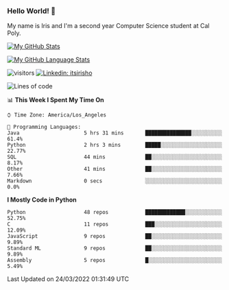 ### Hello World! 👋

My name is Iris and I'm a second year Computer Science student at Cal Poly. 


[![My GitHub Stats](https://github-readme-stats.vercel.app/api?username=sleepyStick&show_icons=true&&count_private=true&include_all_commits=true&theme=buefy)]()

[![My GitHub Language Stats](https://github-readme-stats.vercel.app/api/top-langs/?username=sleepyStick&langs_count=5&theme=buefy)]()

![visitors](https://visitor-badge.glitch.me/badge?page_id=sleepyStick.sleepyStick)
[![Linkedin: itsirisho](https://img.shields.io/badge/-itsirisho-informational?style=flat-square&logo=Linkedin&logoColor=white&link=https://www.linkedin.com/in/itsirisho/)](https://www.linkedin.com/in/itsirisho/)

<!--START_SECTION:waka-->
![Lines of code](https://img.shields.io/badge/From%20Hello%20World%20I%27ve%20Written-24%20Million%20lines%20of%20code-blue)

📊 **This Week I Spent My Time On** 

```text
⌚︎ Time Zone: America/Los_Angeles

💬 Programming Languages: 
Java                     5 hrs 31 mins       ███████████████░░░░░░░░░░   61.4% 
Python                   2 hrs 3 mins        █████░░░░░░░░░░░░░░░░░░░░   22.77% 
SQL                      44 mins             ██░░░░░░░░░░░░░░░░░░░░░░░   8.17% 
Other                    41 mins             ██░░░░░░░░░░░░░░░░░░░░░░░   7.66% 
Markdown                 0 secs              ░░░░░░░░░░░░░░░░░░░░░░░░░   0.0%

```

**I Mostly Code in Python** 

```text
Python                   48 repos            █████████████░░░░░░░░░░░░   52.75% 
C                        11 repos            ███░░░░░░░░░░░░░░░░░░░░░░   12.09% 
JavaScript               9 repos             ██░░░░░░░░░░░░░░░░░░░░░░░   9.89% 
Standard ML              9 repos             ██░░░░░░░░░░░░░░░░░░░░░░░   9.89% 
Assembly                 5 repos             █░░░░░░░░░░░░░░░░░░░░░░░░   5.49%

```



 Last Updated on 24/03/2022 01:31:49 UTC
<!--END_SECTION:waka-->

<!--
**konanyuta/konanyuta** is a ✨ _special_ ✨ repository because its `README.md` (this file) appears on your GitHub profile.

Here are some ideas to get you started:

- 🔭 I’m currently working on ...
- 🌱 I’m currently learning ...
- 👯 I’m looking to collaborate on ...
- 🤔 I’m looking for help with ...
- 💬 Ask me about ...
- 📫 How to reach me: ...
- 😄 Pronouns: ...
- ⚡ Fun fact: ...
-->
